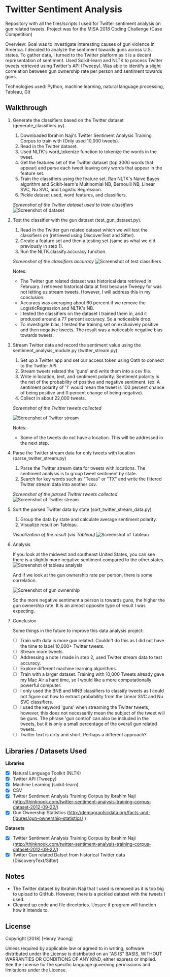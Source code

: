 # Twitter Sentiment Analysis

Repository with all the files/scripts I used for Twitter sentiment analysis on gun related tweets. Project was for the MISA 2018 Coding Challenge (Case Competition)

Overview:
Goal was to investigate interesting causes of gun violence in America. I decided to analyze the sentiment towards guns across U.S. states. To gather data, I turned to the Twitter platform as it is a decent representation of sentiment. Used Scikit-learn and NLTK to process Twitter tweets retrieved using Twitter's API (Tweepy). Was able to identify a slight correlation between gun ownership rate per person and sentiment towards guns.

Technologies used: Python, machine learning, natural language processing, Tableau, Git

## Walkthrough

1) Generate the classifiers based on the Twitter dataset (generate_classifiers.py).

    1. Downloaded Ibrahim Naji's Twitter Sentiment Analysis Training Corpus to train with (Only used 10,000 tweets).
    2. Read in the Twitter dataset.
    3. Used NLTK's word_tokenize function to tokenize the words in the tweet.
    4. Get the features set of the Twitter dataset (top 3000 words that appear) and parse each tweet leaving only words that appear in the feature set.
    5. Train the classifiers using the feature set. Ran NLTK's Naive Bayes algorithm and Scikit-learn's Multinomial NB, Bernoulli NB, Linear SVC, Nu SVC, and Logistic Regression.
    6. Pickle dataset used, word features, and classifiers.
    
    *Screenshot of the Twitter dataset used to train classifiers*
    <img src='twitter_dataset_screenshot.png' title='Screenshot of twitter dataset' width='' alt='Screenshot of dataset' />

2) Test the classifier with the gun dataset (test_gun_dataset.py).

    1. Read in the Twitter gun related dataset which we will test the classifiers on (retrieved using DiscoverText and Sifter).
    2. Create a feature set and then a testing set (same as what we did previously in step 1).
    3. Run the NLTK.classify.accuracy function.
    
    *Screenshot of the classifiers accuracy*
    <img src='test_classifiers_screenshot.png' title='Screenshot of test classifiers' width='' alt='Screenshot of test classifiers' />
    
    Notes:
    - The Twitter gun related dataset was historical data retrieved in February. I retrieved historical data at first because Tweepy for was not letting us stream tweets. However, I will address this in my conclusion.
    - Accuracy was averaging about 60 percent if we remove the LogisticRegression and NLTK's NB.
    - I tested the classifiers on the dataset I trained them in, and it produced around a 77 percent accuracy. So a noticeable drop.
    - To investigate bias, I tested the training set on exclusively positive and then negative tweets. The result was a noticeable negative bias towards tweets.
    
3) Stream Twitter data and record the sentiment value using the sentiment_analysis_module.py (twitter_stream.py).

    1. Set up a Twitter app and set our access token using Oath to connect to the Twitter API.
    2. Stream tweets related the 'guns' and write them into a csv file.
    3. Write in location, text, and sentiment polarity. Sentiment polarity is the net of the probability of positive and negative sentiment. (ex. A sentiment polarity of '1' would mean the tweet is 100 percent chance of being positive and 0 percent change of being negative).
    4. Collect in about 22,000 tweets.
    
    *Screenshot of the Twitter tweets collected*
    
    <img src='twitter_stream_screenshot.png' title='Screenshot of Twitter stream' width='' alt='Screenshot of Twitter stream' />
    
     Notes:
     - Some of the tweets do not have a location. This will be addressed in the next step.
    
4) Parse the Twitter stream data for only tweets with location (parse_twitter_stream.py)

    1. Parse the Twitter stream data for tweets with locations. The sentiment analysis is to group tweet sentiment by state.
    2. Search for key words such as "Texas" or "TX" and write the filtered Twitter stream data into another csv.
    
    *Screenshot of the parsed Twitter tweets collected*                       
    <img src='twitter_stream_parsed_screenshot.png' title='Screenshot of Twitter stream' width='' alt='Screenshot of Twitter stream' />
    
5) Sort the parsed Twitter data by state (sort_twitter_stream_data.py)

    1. Group the data by state and calculate average sentiment polarity.
    2. Visualize result on Tableau.

    *Visualization of the result (via Tableau)*
    <img src='tableau_visual_screenshot.png' title='Screenshot of Tableau' width='' alt='Screenshot of Tableau' />

6) Analysis

    If you look at the midwest and southeast United States, you can see there is a slightly more negative sentiment compared to the other states.
    <img src='tableau_visual_analysis_screenshot.png' title='Screenshot of Tableau analysis' width='' alt='Screenshot of tableau analysis' />
    
    And if we look at the gun ownership rate per person, there is some correlation.
    
    <img src='gun_ownership_screenshot.png' title='Screenshot of gun ownership' width='' alt='Screenshot of gun ownership' />

    So the more negative sentiment a person is towards guns, the higher the gun ownership rate. It is an almost opposite type of result I was expecting.
    
7) Conclusion
    
    Some things in the future to improve this data analysis project:
    - [ ] Train with data is more gun related. Couldn't do this as I did not have the time to label 10,000+ Twitter tweets.
    - [ ] Stream more tweets.
    - [ ] Addressing a note I made in step 2, used Twitter stream data to test accuracy.
    - [ ] Explore different machine learning algorithms.
    - [ ] Train with a larger dataset. Training with 10,000 Tweets already gave my Mac Air a hard time, so I would like a more computationally powerful computer.
    - [ ] I only used the BNB and MNB classifiers to classify tweets as I could not figure out how to extract probability from the Linear SVC and Nu SVC classifiers.
    - [ ] I used the keyword 'guns' when streaming the Twitter tweets, however, this does not necessarily mean the subject of the tweet will be guns. The phrase 'gun control' can also be included in the tweets, but it is only a small percentage of the overall gun related tweets.
    - [ ] Twitter text is dirty and short. Perhaps a different approach?

## Libraries / Datasets Used

**Libraries**
- [x] Natural Language Toolkit (NLTK)
- [x] Twitter API (Tweepy)
- [x] Machine Learning (scikit-learn)
- [x] CSV
- [x] Twitter Sentiment Analysis Training Corpus by Ibrahim Naji (http://thinknook.com/twitter-sentiment-analysis-training-corpus-dataset-2012-09-22/)
- [x] Gun Ownership Statistics (http://demographicdata.org/facts-and-figures/gun-ownership-statistics/ )

**Datasets**
- [x] Twitter Sentiment Analysis Training Corpus by Ibrahim Naji (http://thinknook.com/twitter-sentiment-analysis-training-corpus-dataset-2012-09-22/)
- [x] Twitter Gun related Datset from historical Twitter data (DiscoveryText/Sifter)

## Notes
- The Twitter dataset by Ibrahim Naji that I used is removed as it is too big to upload to GitHub. However, there is a pickled dataset with the tweets I used.
- Cleaned up code and file directories. Unsure if program will function how it intends to.

## License

Copyright [2018] [Henry Vuong]

Unless required by applicable law or agreed to in writing, software
distributed under the License is distributed on an "AS IS" BASIS,
WITHOUT WARRANTIES OR CONDITIONS OF ANY KIND, either express or implied.
See the License for the specific language governing permissions and
limitations under the License.

